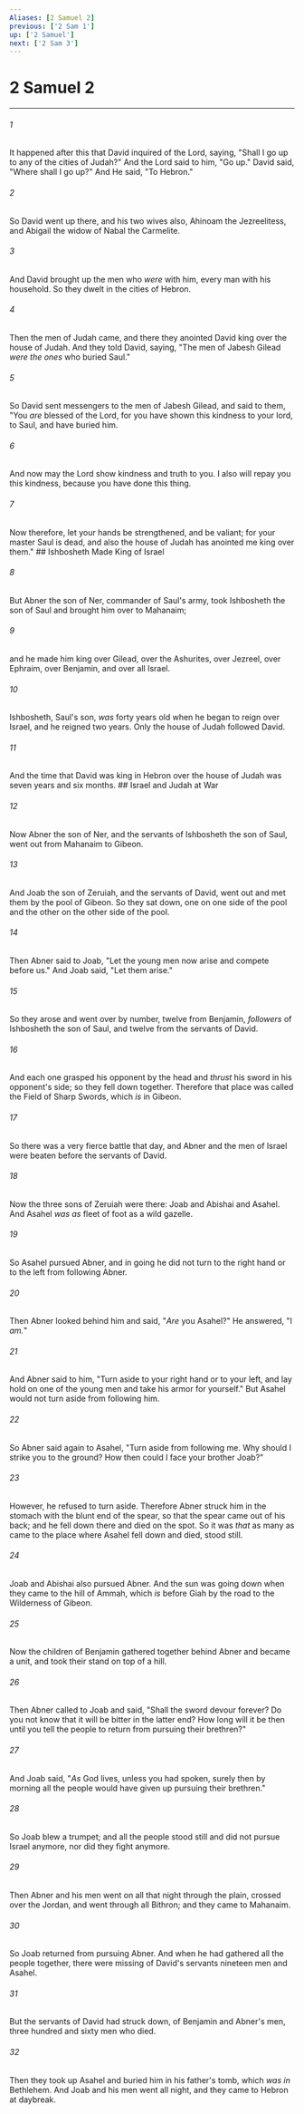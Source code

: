 ```yaml
---
Aliases: [2 Samuel 2]
previous: ['2 Sam 1']
up: ['2 Samuel']
next: ['2 Sam 3']
---
```

# 2 Samuel 2

***


###### 1 
It happened after this that David inquired of the Lord, saying, "Shall I go up to any of the cities of Judah?" And the Lord said to him, "Go up." David said, "Where shall I go up?" And He said, "To Hebron." 

###### 2 
So David went up there, and his two wives also, Ahinoam the Jezreelitess, and Abigail the widow of Nabal the Carmelite. 

###### 3 
And David brought up the men who _were_ with him, every man with his household. So they dwelt in the cities of Hebron. 

###### 4 
Then the men of Judah came, and there they anointed David king over the house of Judah. And they told David, saying, "The men of Jabesh Gilead _were the ones_ who buried Saul." 

###### 5 
So David sent messengers to the men of Jabesh Gilead, and said to them, "You _are_ blessed of the Lord, for you have shown this kindness to your lord, to Saul, and have buried him. 

###### 6 
And now may the Lord show kindness and truth to you. I also will repay you this kindness, because you have done this thing. 

###### 7 
Now therefore, let your hands be strengthened, and be valiant; for your master Saul is dead, and also the house of Judah has anointed me king over them." ## Ishbosheth Made King of Israel 

###### 8 
But Abner the son of Ner, commander of Saul's army, took Ishbosheth the son of Saul and brought him over to Mahanaim; 

###### 9 
and he made him king over Gilead, over the Ashurites, over Jezreel, over Ephraim, over Benjamin, and over all Israel. 

###### 10 
Ishbosheth, Saul's son, _was_ forty years old when he began to reign over Israel, and he reigned two years. Only the house of Judah followed David. 

###### 11 
And the time that David was king in Hebron over the house of Judah was seven years and six months. ## Israel and Judah at War 

###### 12 
Now Abner the son of Ner, and the servants of Ishbosheth the son of Saul, went out from Mahanaim to Gibeon. 

###### 13 
And Joab the son of Zeruiah, and the servants of David, went out and met them by the pool of Gibeon. So they sat down, one on one side of the pool and the other on the other side of the pool. 

###### 14 
Then Abner said to Joab, "Let the young men now arise and compete before us." And Joab said, "Let them arise." 

###### 15 
So they arose and went over by number, twelve from Benjamin, _followers_ of Ishbosheth the son of Saul, and twelve from the servants of David. 

###### 16 
And each one grasped his opponent by the head and _thrust_ his sword in his opponent's side; so they fell down together. Therefore that place was called the Field of Sharp Swords, which _is_ in Gibeon. 

###### 17 
So there was a very fierce battle that day, and Abner and the men of Israel were beaten before the servants of David. 

###### 18 
Now the three sons of Zeruiah were there: Joab and Abishai and Asahel. And Asahel _was_ _as_ fleet of foot as a wild gazelle. 

###### 19 
So Asahel pursued Abner, and in going he did not turn to the right hand or to the left from following Abner. 

###### 20 
Then Abner looked behind him and said, "_Are_ you Asahel?" He answered, "I _am._" 

###### 21 
And Abner said to him, "Turn aside to your right hand or to your left, and lay hold on one of the young men and take his armor for yourself." But Asahel would not turn aside from following him. 

###### 22 
So Abner said again to Asahel, "Turn aside from following me. Why should I strike you to the ground? How then could I face your brother Joab?" 

###### 23 
However, he refused to turn aside. Therefore Abner struck him in the stomach with the blunt end of the spear, so that the spear came out of his back; and he fell down there and died on the spot. So it was _that_ as many as came to the place where Asahel fell down and died, stood still. 

###### 24 
Joab and Abishai also pursued Abner. And the sun was going down when they came to the hill of Ammah, which _is_ before Giah by the road to the Wilderness of Gibeon. 

###### 25 
Now the children of Benjamin gathered together behind Abner and became a unit, and took their stand on top of a hill. 

###### 26 
Then Abner called to Joab and said, "Shall the sword devour forever? Do you not know that it will be bitter in the latter end? How long will it be then until you tell the people to return from pursuing their brethren?" 

###### 27 
And Joab said, "_As_ God lives, unless you had spoken, surely then by morning all the people would have given up pursuing their brethren." 

###### 28 
So Joab blew a trumpet; and all the people stood still and did not pursue Israel anymore, nor did they fight anymore. 

###### 29 
Then Abner and his men went on all that night through the plain, crossed over the Jordan, and went through all Bithron; and they came to Mahanaim. 

###### 30 
So Joab returned from pursuing Abner. And when he had gathered all the people together, there were missing of David's servants nineteen men and Asahel. 

###### 31 
But the servants of David had struck down, of Benjamin and Abner's men, three hundred and sixty men who died. 

###### 32 
Then they took up Asahel and buried him in his father's tomb, which _was in_ Bethlehem. And Joab and his men went all night, and they came to Hebron at daybreak.
